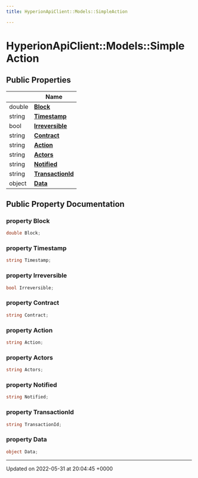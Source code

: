 ```yaml
---
title: HyperionApiClient::Models::SimpleAction

---
```


# HyperionApiClient::Models::SimpleAction





## Public Properties

|                | Name           |
| -------------- | -------------- |
| double | **[Block](/Classes/class_hyperion_api_client_1_1_models_1_1_simple_action.md#property-block)**  |
| string | **[Timestamp](/Classes/class_hyperion_api_client_1_1_models_1_1_simple_action.md#property-timestamp)**  |
| bool | **[Irreversible](/Classes/class_hyperion_api_client_1_1_models_1_1_simple_action.md#property-irreversible)**  |
| string | **[Contract](/Classes/class_hyperion_api_client_1_1_models_1_1_simple_action.md#property-contract)**  |
| string | **[Action](/Classes/class_hyperion_api_client_1_1_models_1_1_simple_action.md#property-action)**  |
| string | **[Actors](/Classes/class_hyperion_api_client_1_1_models_1_1_simple_action.md#property-actors)**  |
| string | **[Notified](/Classes/class_hyperion_api_client_1_1_models_1_1_simple_action.md#property-notified)**  |
| string | **[TransactionId](/Classes/class_hyperion_api_client_1_1_models_1_1_simple_action.md#property-transactionid)**  |
| object | **[Data](/Classes/class_hyperion_api_client_1_1_models_1_1_simple_action.md#property-data)**  |

## Public Property Documentation

### property Block

```csharp
double Block;
```


### property Timestamp

```csharp
string Timestamp;
```


### property Irreversible

```csharp
bool Irreversible;
```


### property Contract

```csharp
string Contract;
```


### property Action

```csharp
string Action;
```


### property Actors

```csharp
string Actors;
```


### property Notified

```csharp
string Notified;
```


### property TransactionId

```csharp
string TransactionId;
```


### property Data

```csharp
object Data;
```


-------------------------------

Updated on 2022-05-31 at 20:04:45 +0000